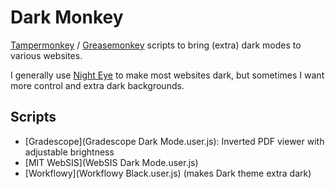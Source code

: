# Dark Monkey

[Tampermonkey](https://www.tampermonkey.net/) /
[Greasemonkey](https://addons.mozilla.org/en-US/firefox/addon/greasemonkey/)
scripts to bring (extra) dark modes to various websites.

I generally use
[Night Eye](https://chrome.google.com/webstore/detail/dark-mode-night-eye/alncdjedloppbablonallfbkeiknmkdi)
to make most websites dark, but sometimes I want more control
and extra dark backgrounds.

## Scripts

* [Gradescope](Gradescope Dark Mode.user.js):
  Inverted PDF viewer with adjustable brightness
* [MIT WebSIS](WebSIS Dark Mode.user.js)
* [Workflowy](Workflowy Black.user.js) (makes Dark theme extra dark)
